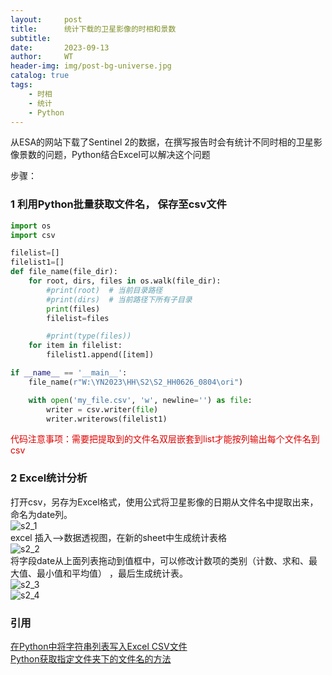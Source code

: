 ```yaml
---
layout:     post
title:      统计下载的卫星影像的时相和景数
subtitle:   
date:       2023-09-13
author:     WT
header-img: img/post-bg-universe.jpg
catalog: true
tags:
    - 时相  
    - 统计  
    - Python    
---
```


从ESA的网站下载了Sentinel 2的数据，在撰写报告时会有统计不同时相的卫星影像景数的问题，Python结合Excel可以解决这个问题
     
步骤：  
###  1 利用Python批量获取文件名， 保存至csv文件

```python
import os
import csv

filelist=[]
filelist1=[]
def file_name(file_dir):
    for root, dirs, files in os.walk(file_dir):
        #print(root)  # 当前目录路径
        #print(dirs)  # 当前路径下所有子目录
        print(files)
        filelist=files

        #print(type(files))
    for item in filelist:
        filelist1.append([item])

if __name__ == '__main__':
    file_name(r"W:\YN2023\HH\S2\S2_HH0626_0804\ori")

    with open('my_file.csv', 'w', newline='') as file:
        writer = csv.writer(file)
        writer.writerows(filelist1)
```
<font color="#dd0000">代码注意事项：需要把提取到的文件名双层嵌套到list才能按列输出每个文件名到csv</font> 


### 2 Excel统计分析
打开csv，另存为Excel格式，使用公式将卫星影像的日期从文件名中提取出来，命名为date列。  
![s2_1](http://www.spatial.pro/img/S2_Namelist1.png)    
excel 插入-->数据透视图，在新的sheet中生成统计表格  
![s2_2](http://www.spatial.pro/img/S2_Namelist2.png)  
将字段date从上面列表拖动到值框中，可以修改计数项的类别（计数、求和、最大值、最小值和平均值） ，最后生成统计表。  
![s2_3](http://www.spatial.pro/img/S2_Namelist3.png)   
![s2_4](http://www.spatial.pro/img/S2_Namelist4.png) 






### 引用  
[在Python中将字符串列表写入Excel CSV文件](https://www.52dianzi.com/category/article/37/220049.html)  
[Python获取指定文件夹下的文件名的方法](https://www.jb51.net/article/134543.htm?timer=tc)  
